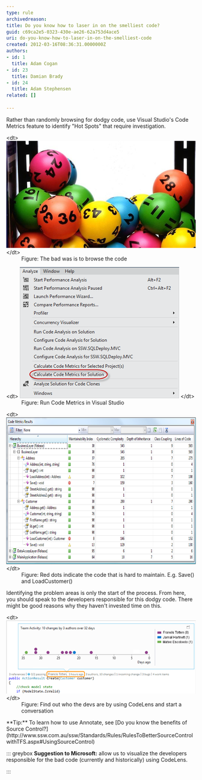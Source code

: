 ```yaml
---
type: rule
archivedreason: 
title: Do you know how to laser in on the smelliest code?
guid: c69ca2e5-0323-430e-ae26-62a753d4ace5
uri: do-you-know-how-to-laser-in-on-the-smelliest-code
created: 2012-03-16T08:36:31.0000000Z
authors:
- id: 1
  title: Adam Cogan
- id: 23
  title: Damian Brady
- id: 24
  title: Adam Stephensen
related: []

---
```


Rather than randomly browsing for dodgy code, use Visual Studio's Code Metrics feature to identify "Hot Spots" that require investigation.
<dl class="badImage">&lt;dt&gt; 
      <img alt="467510-lotto-balls.jpeg" src="lotto-balls.jpeg" style="width:600px;"> 
   &lt;/dt&gt;<dd>Figure: The bad was is to browse the code<br></dd></dl>
<!--endintro-->
<dl class="image">&lt;dt&gt;
      <img src="VS 11 Code Metrics.png" alt="Run Code Metrics">
   &lt;/dt&gt;<dd>Figure: Run Code Metrics in Visual Studio</dd></dl><dl class="image">&lt;dt&gt;
      <img src="CodeMetrics_3.png" alt="Red dots indicate the code that is hard to maintain" style="width:750px;height:389px;">
   &lt;/dt&gt;<dd>Figure: Red dots indicate the code that is hard to maintain. E.g. Save() and LoadCustomer()</dd></dl>
Identifying the problem areas is only the start of the process. From here, you should speak to the developers responsible for this dodgy code. There might be good reasons why they haven't invested time on this.
<dl class="image">&lt;dt&gt;
      <img class="ms-rteCustom-ImageArea" src="codelens-start-conversation.png" alt="codelens-start-conversation.png">  
      <br>
   &lt;/dt&gt;<dd>Figure: Find out who the devs are by using CodeLens and start a conversation<span style="color:#444444;"></span></dd></dl> **Tip:** To learn how to use Annotate, see  [Do you know the benefits of Source Control?](http://www.ssw.com.au/ssw/Standards/Rules/RulesToBetterSourceControlwithTFS.aspx#UsingSourceControl)




::: greybox
**Suggestion to Microsoft:** allow us to visualize the developers responsible for the bad code (currently and historically) using CodeLens.

:::
